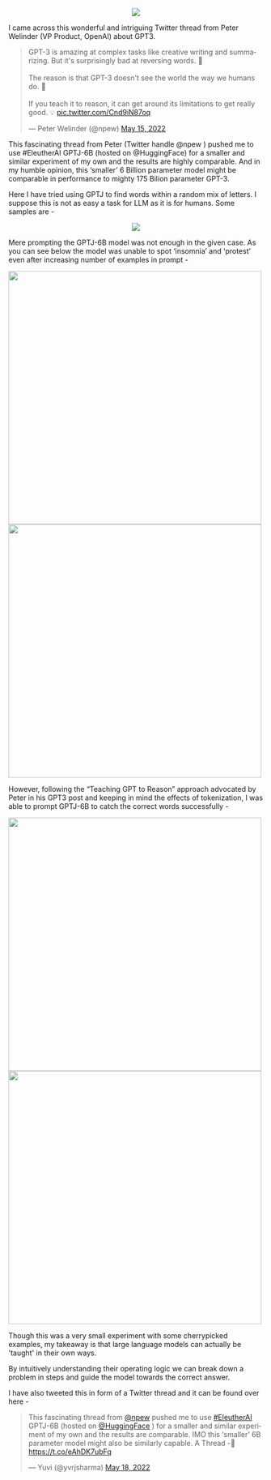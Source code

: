 <p align="center">
  <img src="https://user-images.githubusercontent.com/48665385/169143218-26bb7585-e2e9-4a71-b7a2-5f281670201d.png" />
</p>
I came across this wonderful and intriguing Twitter thread from Peter Welinder (VP Product, OpenAI) about GPT3. 

<blockquote class="twitter-tweet"><p lang="en" dir="ltr">GPT-3 is amazing at complex tasks like creative writing and summarizing. But it&#39;s surprisingly bad at reversing words. 🤔<br><br>The reason is that GPT-3 doesn&#39;t see the world the way we humans do. 👀<br><br>If you teach it to reason, it can get around its limitations to get really good. 💡 <a href="https://t.co/Cnd9iN87oq">pic.twitter.com/Cnd9iN87oq</a></p>&mdash; Peter Welinder (@npew) <a href="https://twitter.com/npew/status/1525900849888866307?ref_src=twsrc%5Etfw">May 15, 2022</a></blockquote> 

This fascinating thread from Peter (Twitter handle @npew ) pushed me to use #EleutherAI GPTJ-6B (hosted on @HuggingFace) for a smaller and similar experiment of my own and the results are highly comparable. And in my humble opinion, this ‘smaller’ 6 Billion parameter model might be comparable in performance to mighty 175 Bilion parameter GPT-3.

Here I have tried using GPTJ to find words within a random mix of letters. I suppose this is not as easy a task for LLM as it is for humans. Some samples are -

<p align="center">
  <img src="https://user-images.githubusercontent.com/48665385/169142118-b12078ac-44ec-482c-9629-d832f8522ca5.png" />
</p>

Mere prompting the GPTJ-6B model was not enough in the given case. As you can see below the model was unable to spot ‘insomnia’ and ‘protest’ even after increasing number of examples in prompt -

<p float="left">
  <img src="https://user-images.githubusercontent.com/48665385/169142408-a8d3804a-6958-42f5-9c55-7c62cf82971d.png" width="500"/>
  <img src="https://user-images.githubusercontent.com/48665385/169142437-2956ad87-736d-43b6-bd35-cc95611d2f71.png" width="500"/>
</p>

However, following the “Teaching GPT to Reason” approach advocated by Peter in his GPT3 post and keeping in mind the effects of tokenization, I was able to prompt GPTJ-6B to catch the correct words successfully -

<p float="left">
  <img src="https://user-images.githubusercontent.com/48665385/169142765-54741a75-cd1c-40f8-9492-43bfe73c5ff7.png" width="500"/>
  <img src="https://user-images.githubusercontent.com/48665385/169142807-c4ff7d7c-244d-49e3-a9e5-71e5baa27bb4.png" width="500"/>
</p>

Though this was a very small experiment with some cherrypicked examples, my takeaway is that large language models can actually be 'taught' in their own ways. 

By intuitively understanding their operating logic we can break down a problem in steps and guide the model towards the correct answer. 

I have also tweeted this in form of a Twitter thread and it can be found over here - 

<blockquote class="twitter-tweet"><p lang="en" dir="ltr">This fascinating thread from <a href="https://twitter.com/npew?ref_src=twsrc%5Etfw">@npew</a> pushed me to use <a href="https://twitter.com/hashtag/EleutherAI?src=hash&amp;ref_src=twsrc%5Etfw">#EleutherAI</a> GPTJ-6B (hosted on <a href="https://twitter.com/huggingface?ref_src=twsrc%5Etfw">@HuggingFace</a> ) for a smaller and similar experiment of my own and the results are comparable. IMO this ‘smaller’ 6B parameter model might also be similarly capable. A Thread -🧵 <a href="https://t.co/eAhDK7ubFq">https://t.co/eAhDK7ubFq</a></p>&mdash; Yuvi (@yvrjsharma) <a href="https://twitter.com/yvrjsharma/status/1526984609568808962?ref_src=twsrc%5Etfw">May 18, 2022</a></blockquote> 


